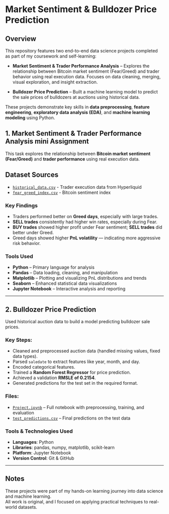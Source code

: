 
# Market Sentiment & Bulldozer Price Prediction 

## Overview

This repository features two end-to-end data science projects completed as part of my coursework and self-learning:

- **Market Sentiment & Trader Performance Analysis** – Explores the relationship between Bitcoin market sentiment (Fear/Greed) and trader behavior using real execution data. Focuses on data cleaning, merging, visual exploration, and insight extraction.
  
- **Bulldozer Price Prediction** – Built a machine learning model to predict the sale prices of bulldozers at auctions using historical data.

These projects demonstrate key skills in **data preprocessing**, **feature engineering**, **exploratory data analysis (EDA)**, and **machine learning modeling** using Python.


## 1. Market Sentiment & Trader Performance Analysis mini Assignment

This task explores the relationship between **Bitcoin market sentiment (Fear/Greed)** and **trader performance** using real execution data.

## Dataset Sources
- [`historical_data.csv`](./data/historical_data.csv) - Trader execution data from Hyperliquid
- [`fear_greed_index.csv`](./data/fear_greed_index.csv) - Bitcoin sentiment index

### Key Findings
- Traders performed better on **Greed days**, especially with large trades.
- **SELL trades** consistently had higher win rates, especially during Fear.
- **BUY trades** showed higher profit under Fear sentiment; **SELL trades** did better under Greed.
- Greed days showed higher **PnL volatility** — indicating more aggressive risk behavior.

### Tools Used
- **Python** – Primary language for analysis  
- **Pandas** – Data loading, cleaning, and manipulation  
- **Matplotlib** – Plotting and visualizing PnL distributions and trends  
- **Seaborn** – Enhanced statistical data visualizations  
- **Jupyter Notebook** – Interactive analysis and reporting  

---

## 2. Bulldozer Price Prediction

Used historical auction data to build a model predicting bulldozer sale prices.

### Key Steps:
- Cleaned and preprocessed auction data (handled missing values, fixed data types).
- Parsed `saledate` to extract features like year, month, and day.
- Encoded categorical features.
- Trained a **Random Forest Regressor** for price prediction.
- Achieved a validation **RMSLE of 0.2154**.
- Generated predictions for the test set in the required format.

### Files:
- [`Project.ipynb`](Project.ipynb) – Full notebook with preprocessing, training, and evaluation  
- [`test_predictions.csv`](test_predictions.csv) – Final predictions on the test data
  
### Tools & Technologies Used
- **Languages**: Python  
- **Libraries**: pandas, numpy, matplotlib, scikit-learn  
- **Platform**: Jupyter Notebook 
- **Version Control**: Git & GitHub  

---

##  Notes
These projects were part of my hands-on learning journey into data science and machine learning.  
All work is original, and I focused on applying practical techniques to real-world datasets.
